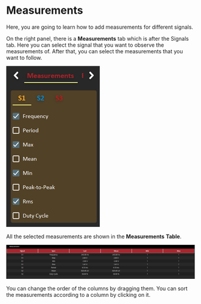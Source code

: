 # Measurements

Here, you are going to learn how to add measurements for different signals. 

On the right panel, there is a **Measurements** tab which is after the Signals tab. Here you can select the signal that you want to observe the measurements of. After that, you can select the measurements that you want to follow.

![](../../../../.gitbook/assets/image%20%286%29.png)

All the selected measurements are shown in the **Measurements** **Table**.

![](../../../../.gitbook/assets/image%20%2825%29.png)

You can change the order of the columns by dragging them. You can sort the measurements according to a column by clicking on it. 

